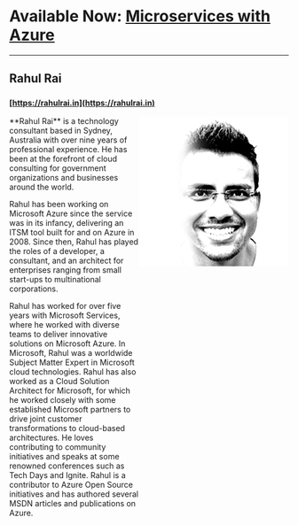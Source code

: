 # Available Now: [Microservices with Azure](https://www.packtpub.com/virtualization-and-cloud/microservices-azure)
---

## Rahul Rai
<i class="fa fa-pencil" aria-hidden="true" style="font-size:20px"></i> **[https://rahulrai.in](https://rahulrai.in)**


<img src="/images/Rahul.png" align="right" style="padding-bottom:100%;"/>
**Rahul Rai** is a technology consultant based in Sydney, Australia with over nine years of
professional experience. He has been at the forefront of cloud consulting for government
organizations and businesses around the world.


Rahul has been working on Microsoft Azure since the service was in its infancy, delivering
an ITSM tool built for and on Azure in 2008. Since then, Rahul has played the roles of a
developer, a consultant, and an architect for enterprises ranging from small start-ups to
multinational corporations.


Rahul has worked for over five years with Microsoft Services, where he worked with
diverse teams to deliver innovative solutions on Microsoft Azure. In Microsoft, Rahul was a
worldwide Subject Matter Expert in Microsoft cloud technologies. Rahul has also worked as
a Cloud Solution Architect for Microsoft, for which he worked closely with some
established Microsoft partners to drive joint customer transformations to cloud-based
architectures. He loves contributing to community initiatives and speaks at some renowned
conferences such as Tech Days and Ignite. Rahul is a contributor to Azure Open Source
initiatives and has authored several MSDN articles and publications on Azure.
